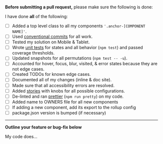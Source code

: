 **Before submitting a pull request,** please make sure the following is done:

I have done **all** of the following:

- [ ] Added a top level class to all my components `'.anchor-[COMPONENT NAME]'`.
- [ ] Used [conventional commits](https://www.conventionalcommits.org) for all work.
- [ ] Tested my solution on Mobile & Tablet.
- [ ] Wrote [unit tests](https://jestjs.io/docs/en/getting-started) for states and all behavior (`npm test`) and passed coverage thresholds.
- [ ] Updated snapshots for all permutations (`npm test -- -u`).
- [ ] Accounted for hover, focus, blur, visited, & error states because they are not edge cases.
- [ ] Created TODOs for known edge cases.
- [ ] Documented all of my changes (inline & doc site).
- [ ] Made sure that all accessibility errors are resolved.
- [ ] Added [stories](https://storybook.js.org/docs/basics/introduction/) with knobs for all possible configurations.
- [ ] De-linted and ran [prettier](https://github.com/prettier/prettier) (`npm run pretty`) on my code.
- [ ] Added name to OWNERS file for all new components
- [ ] If adding a new component, add its export to the rollup config
- [ ] package.json version is bumped (if necessary)

---------
**Outline your feature or bug-fix below**

My code does...
